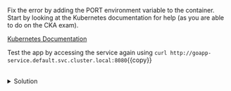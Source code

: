 Fix the error by adding the PORT environment variable to the container. Start by looking at the Kubernetes documentation for help (as you are able to do on the CKA exam).

[Kubernetes Documentation](https://kubernetes.io/docs/tasks/inject-data-application/define-environment-variable-container/)

Test the app by accessing the service again using `curl http://goapp-service.default.svc.cluster.local:8080`{{copy}}

<br>
<details><summary>Solution</summary>
<br>

```yaml
apiVersion: apps/v1
kind: Deployment
metadata:
  name: go-app
spec:
  replicas: 1
  selector:
    matchLabels:
      app: go-app
  template:
    metadata:
      labels:
        app: go-app
    spec:
      containers:
      - name: go-app
        image: your-dockerhub-username/go-app:latest
        ports:
        - containerPort: 8080
        env:
        - name: PORT
          value: "8080"


```

</details>